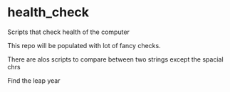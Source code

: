 # health_check
Scripts that check health of the computer

This repo will be populated with lot of fancy checks.

There are alos scripts to compare between two strings except the spacial chrs

Find the leap year
